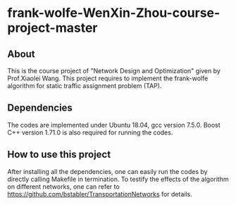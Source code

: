 # frank-wolfe-WenXin-Zhou-course-project-master

## About
This is the course project of "Network Design and Optimization" given by Prof.Xiaolei Wang. This project requires to implement the frank-wolfe algorithm for static traffic assignment problem (TAP).

## Dependencies
The codes are implemented under Ubuntu 18.04, gcc version 7.5.0. Boost C++ version 1.71.0 is also required for running the codes.

## How to use this project
After installing all the dependencies, one can easily run the codes by directly calling Makefile in termination. To testify the effects of the algorithm on different networks, one can refer to https://github.com/bstabler/TransportationNetworks for details.

